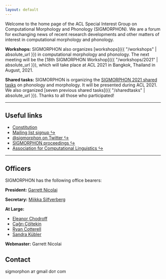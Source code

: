```yaml
---
layout: default
---
```


Welcome to the home page of the ACL Special Interest Group on Computational Morphology and Phonology (SIGMORPHON). We are a forum for exchanging news of recent research developments and other matters of interest in computational morphology and phonology.

**Workshops:** SIGMORPHON also organizes [workshops]({{ "/workshops" | absolute_url }}) in computational morphology and phonology. The next meeting will be the [18th SIGMORPHON Workshop]({{ "/workshops/2021" | absolute_url }}), which will take place at ACL 2021 in Bangkok, Thailand in August, 2021.

**Shared tasks:** SIGMORPHON is organizing the [SIGMORPHON 2021 shared tasks](sharedtasks/2021) on phonology and morphology. It will be presented during ACL 2021. We also organized [seven previous shared tasks]({{ "/sharedtasks" | absolute_url }}). Thanks to all those who participated!

---

## Useful links

- [Constitution](constitution/)
- [Mailing list signup ↪](https://groups.google.com/g/sigmorphon)
- [@sigmorphon on Twitter ↪](https://twitter.com/sigmorphon)
- [SIGMORPHON proceedings ↪](https://aclweb.org/anthology/sigs/sigmorphon/)
- [Association for Computational Linguistics ↪](https://www.aclweb.org/portal/)

---

## Officers

SIGMORPHON has the following office bearers:

**President:**  [Garrett Nicolai](https://garrettnicolai.github.io/Garrett-Nicolai/)

**Secretary:** [Miikka Silfverberg](https://mpsilfve.github.io/)

**At Large:**

* [Eleanor Chodroff](https://www.eleanorchodroff.com/)
* [Çağrı Çöltekin](http://coltekin.net/cagri/)
* [Ryan Cotterell](https://ryancotterell.github.io)
* [Sandra Kübler](http://cl.indiana.edu/~skuebler/)

**Webmaster:** Garrett Nicolai

## Contact

sigmorphon ат gmail dот com
